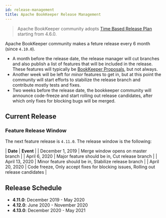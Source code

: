 ```yaml
---
id: release-management
title: Apache BookKeeper Release Management
---
```


> Apache BookKeeper community adopts [Time Based Release Plan](https://cwiki.apache.org/confluence/display/BOOKKEEPER/BP-13+-+Time+Based+Release+Plan) starting from 4.6.0.

Apache BookKeeper community makes a feture release every 6 month (since `4.10.0`).

- A month before the release date, the release manager will cut branches and also publish a list of features that will be included in the release. These features will typically
    be [BookKeeper Proposals](./bookkeeper-proposals/), but not always.
- Another week will be left for *minor* features to get in, but at this point the community will start efforts to stabilize the release branch and contribute mostly tests and fixes.
- Two weeks before the release date, the bookkeeper community will announce code-freeze and start rolling out release candidates, after which only fixes for blocking bugs will be merged.

## Current Release

### Feature Release Window

The next feature release is `4.11.0`. The release window is the following:

| **Date** | **Event** |
| December 1, 2019 | Merge window opens on master branch |
| April 6, 2020 | Major feature should be in, Cut release branch |
| April 13, 2020 | Minor feature should be in, Stabilize release branch |
| April 20, 2020 | Code freeze, Only accept fixes for blocking issues, Rolling out release candidates |

## Release Schedule

- **4.11.0**: December 2019 - May 2020
- **4.12.0**: June 2020 - November 2020
- **4.13.0**: December 2020 - May 2021

